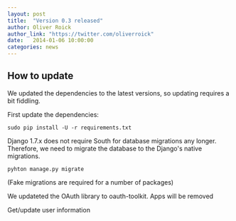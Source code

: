 ```yaml
---
layout: post
title:  "Version 0.3 released"
author: Oliver Roick
author_link: "https://twitter.com/oliverroick"
date:   2014-01-06 10:00:00
categories: news
---
```


## How to update

We updated the dependencies to the latest versions, so updating requires a bit fiddling.

First update the dependencies:

```
sudo pip install -U -r requirements.txt
```

Django 1.7.x does not require South for database migrations any longer. Therefore, we need to migrate the database to the Django's native migrations.

```
pyhton manage.py migrate
```

(Fake migrations are required for a number of packages)



We updateted the OAuth library to oauth-toolkit. Apps will be removed


Get/update user information
